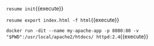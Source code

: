 `resume init`{{execute}}

`resume export index.html -f html`{{execute}}

`docker run -dit --name my-apache-app -p 8080:80 -v "$PWD":/usr/local/apache2/htdocs/ httpd:2.4`{{execute}}